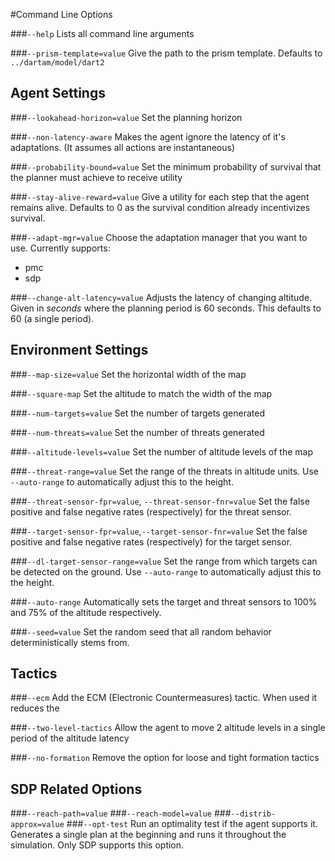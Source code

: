 
#Command Line Options

###`--help`
Lists all command line arguments

###`--prism-template=value`
Give the path to the prism template. Defaults to `../dartam/model/dart2`

## Agent Settings

###`--lookahead-horizon=value`
Set the planning horizon

###`--non-latency-aware`
Makes the agent ignore the latency of it's adaptations. (It assumes all actions are instantaneous)

###`--probability-bound=value`
Set the minimum probability of survival that the planner must achieve to receive utility

###`--stay-alive-reward=value`
Give a utility for each step that the agent remains alive. Defaults to 0 as the survival condition already incentivizes survival.

###`--adapt-mgr=value`
Choose the adaptation manager that you want to use. Currently supports:
*   pmc
*   sdp

###`--change-alt-latency=value`
Adjusts the latency of changing altitude. Given in *seconds* where the planning period is 60 seconds. This defaults to 60 (a single period).

## Environment Settings

###`--map-size=value`
Set the horizontal width of the map

###`--square-map`
Set the altitude to match the width of the map

###`--num-targets=value`
Set the number of targets generated

###`--num-threats=value`
Set the number of threats generated

###`--altitude-levels=value`
Set the number of altitude levels of the map

###`--threat-range=value`
Set the range of the threats in altitude units. Use `--auto-range` to automatically adjust this to the height.

###`--threat-sensor-fpr=value`, `--threat-sensor-fnr=value`
Set the false positive and false negative rates (respectively) for the threat sensor.

###`--target-sensor-fpr=value`,`--target-sensor-fnr=value`
Set the false positive and false negative rates (respectively) for the target sensor.

###`--dl-target-sensor-range=value`
Set the range from which targets can be detected on the ground. Use `--auto-range` to automatically adjust this to the height.

###`--auto-range`
Automatically sets the target and threat sensors to 100% and 75% of the altitude respectively.

###`--seed=value`
Set the random seed that all random behavior deterministically stems from.

## Tactics

###`--ecm`
Add the ECM (Electronic Countermeasures) tactic. When used it reduces the

###`--two-level-tactics`
Allow the agent to move 2 altitude levels in a single period of the altitude latency

###`--no-formation`
Remove the option for loose and tight formation tactics

## SDP Related Options

###`--reach-path=value`
###`--reach-model=value`
###`--distrib-approx=value`
###`--opt-test`
Run an optimality test if the agent supports it. Generates a single plan at the beginning and runs it throughout the simulation. Only SDP supports this option.
